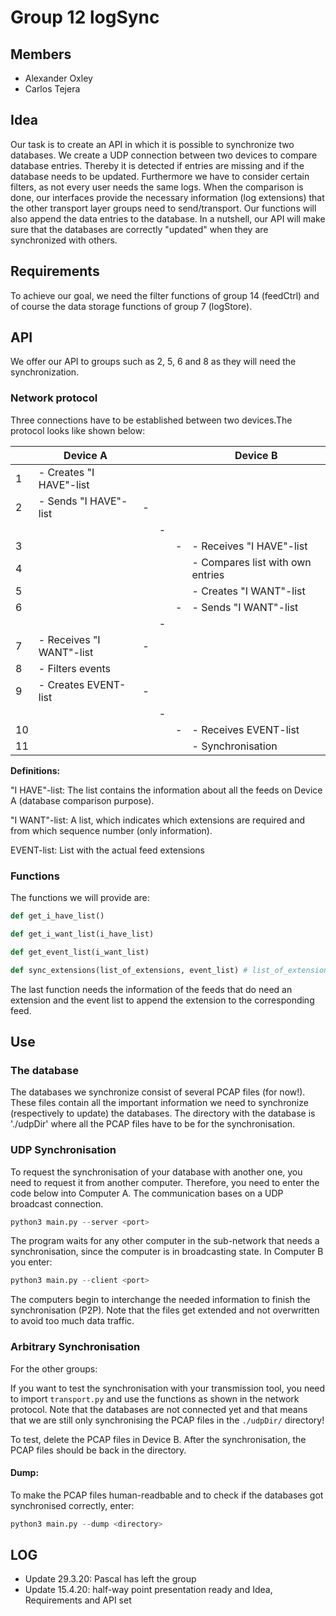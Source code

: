 # Group 12 logSync

## Members
- Alexander Oxley
- Carlos Tejera

## Idea

Our task is to create an API in which it is possible to synchronize two databases. 
We create a UDP connection between two devices to compare database entries. 
Thereby it is detected if entries are missing and if the database needs to be updated. 
Furthermore we have to consider certain filters, as not every user needs the same logs. 
When the comparison is done, our interfaces provide the necessary information (log extensions) that the other transport layer groups need to send/transport. 
Our functions will also append the data entries to the database. 
In a nutshell, our API will make sure that the databases are correctly "updated" when they are synchronized with others.

## Requirements

To achieve our goal, we need the filter functions of group 14 (feedCtrl) and of course the data storage functions of group 7 (logStore).


## API

We offer our API to groups such as 2, 5, 6 and 8 as they will need the synchronization.

### Network protocol

Three connections have to be established between two devices.The protocol looks like shown below:


|   |Device A               |   |   |   |Device B   |
|---|-----------------------|---|---|---|-----------|
|1  |- Creates "I HAVE"-list|   |   |   |           |
|2  |- Sends "I HAVE"-list  | - |   |   |           |
|   |                       |   | - |   |
|3  |                       |   |   | - |- Receives "I HAVE"-list|
|4  |                       |   |   |   |- Compares list with own entries|
|5  |                       |   |   |   |- Creates "I WANT"-list|
|6  |                       |   |   | - |- Sends "I WANT"-list|
|   |                       |   | - |   |
|7 |- Receives "I WANT"-list| - |   |   |           |
|8  |- Filters events       |   |   |   |           |
|9  |- Creates EVENT-list   | - |   |   |           |
|   |                       |   | - |   |
|10 |                       |   |   | - |- Receives EVENT-list|
|11 |                       |   |   |   |- Synchronisation|

**Definitions:**

"I HAVE"-list: The list contains the information about all the feeds on Device A (database comparison purpose).

"I WANT"-list: A list, which indicates which extensions are required and from which sequence number (only information).

EVENT-list: List with the actual feed extensions

### Functions

The functions we will provide are:
```python
def get_i_have_list()
```

```python
def get_i_want_list(i_have_list)
```


```python
def get_event_list(i_want_list)
```

```python
def sync_extensions(list_of_extensions, event_list) # list_of_extensions: which feeds do need an extension
```

The last function needs the information of the feeds that do need an extension and the event list to append the extension to the corresponding feed.


## Use


### The database

The databases we synchronize consist of several PCAP files (for now!). These files contain all the important information we need to synchronize (respectively to update) the databases. 
The directory with the database is './udpDir' where all the PCAP files have to be for the synchronisation. 


### UDP Synchronisation

To request the synchronisation of your database with another one, you need to request it from another computer. Therefore, you need to enter the code below into Computer A. The communication bases on a UDP broadcast connection.

```python
python3 main.py --server <port>
```

The program waits for any other computer in the sub-network that needs a synchronisation, since the computer is in broadcasting state. In Computer B you enter:

```python
python3 main.py --client <port>
```

The computers begin to interchange the needed information to finish the synchronisation (P2P). Note that the files get extended and not overwritten to avoid too much data traffic.

### Arbitrary Synchronisation

For the other groups:

If you want to test the synchronisation with your transmission tool, you need to import `transport.py` and use the functions
as shown in the network protocol. Note that the databases are not connected yet and that means that we are still only
synchronising the PCAP files in the `./udpDir/` directory! 

To test, delete the PCAP files in Device B. After the synchronisation, the PCAP files should be back in the directory.

#### Dump:

To make the PCAP files human-readbable and to check if the databases got synchronised correctly, enter:

```python
python3 main.py --dump <directory>
```


## LOG
- Update 29.3.20: Pascal has left the group
- Update 15.4.20: half-way point presentation ready and Idea, Requirements and API set
